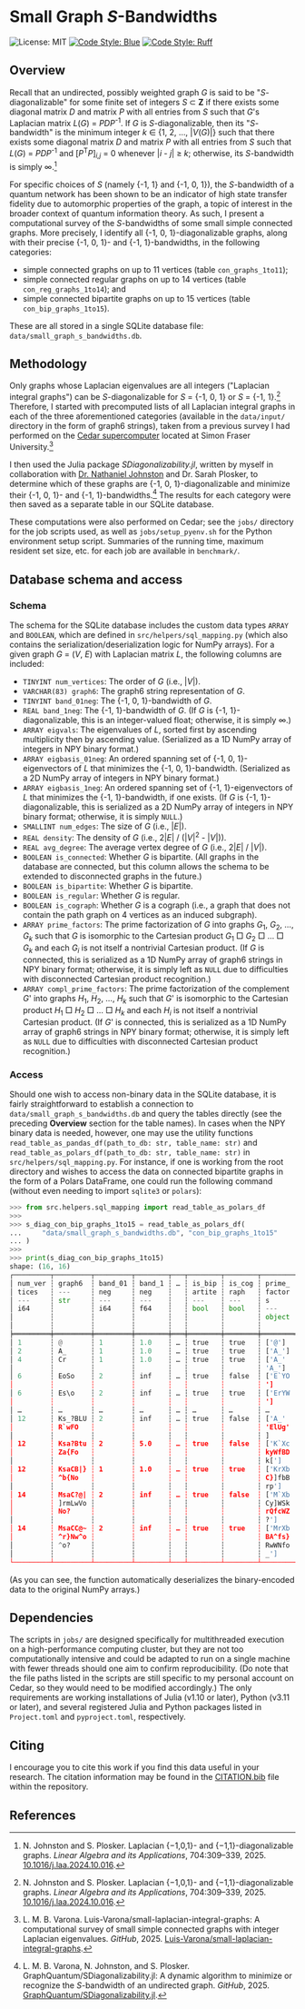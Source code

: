 # Small Graph *S*-Bandwidths

![License: MIT](https://img.shields.io/badge/License-MIT-pink.svg)
[![Code Style: Blue](https://img.shields.io/badge/code%20style-blue-4495d1.svg)](https://github.com/JuliaDiff/BlueStyle)
[![Code Style: Ruff](https://img.shields.io/badge/code%20style-ruff-rebeccapurple.svg)](https://github.com/astral-sh/ruff)

## Overview

Recall that an undirected, possibly weighted graph *G* is said to be "*S*-diagonalizable" for some finite set of integers *S* &subset; **Z** if there exists some diagonal matrix *D* and matrix *P* with all entries from *S* such that *G*'s Laplacian matrix *L*(*G*) = *PDP*<sup>-1</sup>. If *G* is *S*-diagonalizable, then its "*S*-bandwidth" is the minimum integer *k* &isin; {1, 2, &hellip;, |*V*(*G*)|} such that there exists some diagonal matrix *D* and matrix *P* with all entries from *S* such that *L*(*G*) = *PDP*<sup>-1</sup> and [*P*<sup>T</sup>*P*]<sub>*i,j*</sub> = 0 whenever |*i* - *j*| &ge; *k*; otherwise, its *S*-bandwidth is simply &infin;.[^JP25]

For specific choices of *S* (namely {-1, 1} and {-1, 0, 1}), the *S*-bandwidth of a quantum network has been shown to be an indicator of high state transfer fidelity due to automorphic properties of the graph, a topic of interest in the broader context of quantum information theory. As such, I present a computational survey of the *S*-bandwidths of some small simple connected graphs. More precisely, I identify all {-1, 0, 1}-diagonalizable graphs, along with their precise {-1, 0, 1}- and {-1, 1}-bandwidths, in the following categories:

- simple connected graphs on up to 11 vertices (table `con_graphs_1to11`);
- simple connected regular graphs on up to 14 vertices (table `con_reg_graphs_1to14`); and
- simple connected bipartite graphs on up to 15 vertices (table `con_bip_graphs_1to15`).

These are all stored in a single SQLite database file: `data/small_graph_s_bandwidths.db`.

## Methodology

Only graphs whose Laplacian eigenvalues are all integers ("Laplacian integral graphs") can be *S*-diagonalizable for *S* = {-1, 0, 1} or *S* = {-1, 1}.[^JP25] Therefore, I started with precomputed lists of all Laplacian integral graphs in each of the three aforementioned categories (available in the `data/input/` directory in the form of graph6 strings), taken from a previous survey I had performed on the [Cedar supercomputer](https://www.sfu.ca/research/institutes-centres-facilities/other-facilities/supercomputer-cedar.html) located at Simon Fraser University.[^Var25]

I then used the Julia package *SDiagonalizability.jl*, written by myself in collaboration with [Dr. Nathaniel Johnston](https://github.com/nathanieljohnston) and Dr. Sarah Plosker, to determine which of these graphs are {-1, 0, 1}-diagonalizable and minimize their {-1, 0, 1}- and {-1, 1}-bandwidths.[^VJP25] The results for each category were then saved as a separate table in our SQLite database.

These computations were also performed on Cedar; see the `jobs/` directory for the job scripts used, as well as `jobs/setup_pyenv.sh` for the Python environment setup script. Summaries of the running time, maximum resident set size, etc. for each job are available in `benchmark/`.

## Database schema and access

### Schema

The schema for the SQLite database includes the custom data types `ARRAY` and `BOOLEAN`, which are defined in `src/helpers/sql_mapping.py` (which also contains the serialization/deserialization logic for NumPy arrays). For a given graph *G* = (*V*, *E*) with Laplacian matrix *L*, the following columns are included:

- `TINYINT num_vertices`: The order of *G* (i.e., |*V*|).
- `VARCHAR(83) graph6`: The graph6 string representation of *G*.
- `TINYINT band_01neg`: The {-1, 0, 1}-bandwidth of *G*.
- `REAL band_1neg`: The {-1, 1}-bandwidth of *G*. (If *G* is {-1, 1}-diagonalizable, this is an integer-valued float; otherwise, it is simply &infin;.)
- `ARRAY eigvals`: The eigenvalues of *L*, sorted first by ascending multiplicity then by ascending value. (Serialized as a 1D NumPy array of integers in NPY binary format.)
- `ARRAY eigbasis_01neg`: An ordered spanning set of {-1, 0, 1}-eigenvectors of *L* that minimizes the {-1, 0, 1}-bandwidth. (Serialized as a 2D NumPy array of integers in NPY binary format.)
- `ARRAY eigbasis_1neg`: An ordered spanning set of {-1, 1}-eigenvectors of *L* that minimizes the {-1, 1}-bandwidth, if one exists. (If *G* is {-1, 1}-diagonalizable, this is serialized as a 2D NumPy array of integers in NPY binary format; otherwise, it is simply `NULL`.)
- `SMALLINT num_edges`: The size of *G* (i.e., |*E*|).
- `REAL density`: The density of *G* (i.e., 2|*E*| / (|*V*|<sup>2</sup> - |*V*|)).
- `REAL avg_degree`: The average vertex degree of *G* (i.e., 2|*E*| / |*V*|).
- `BOOLEAN is_connected`: Whether *G* is bipartite. (All graphs in the database are connected, but this column allows the schema to be extended to disconnected graphs in the future.)
- `BOOLEAN is_bipartite`: Whether *G* is bipartite.
- `BOOLEAN is_regular`: Whether *G* is regular.
- `BOOLEAN is_cograph`: Whether *G* is a cograph (i.e., a graph that does not contain the path graph on 4 vertices as an induced subgraph).
- `ARRAY prime_factors`: The prime factorization of *G* into graphs *G*<sub>1</sub>, *G*<sub>2</sub>, &hellip;, *G*<sub>*k*</sub> such that *G* is isomorphic to the Cartesian product *G*<sub>1</sub> &squ; *G*<sub>2</sub> &squ; &hellip; &squ; *G*<sub>*k*</sub> and each *G*<sub>*i*</sub> is not itself a nontrivial Cartesian product. (If *G* is connected, this is serialized as a 1D NumPy array of graph6 strings in NPY binary format; otherwise, it is simply left as `NULL` due to difficulties with disconnected Cartesian product recognition.)
- `ARRAY compl_prime_factors`: The prime factorization of the complement *G*' into graphs *H*<sub>1</sub>, *H*<sub>2</sub>, &hellip;, *H*<sub>*k*</sub> such that *G*' is isomorphic to the Cartesian product *H*<sub>1</sub> &squ; *H*<sub>2</sub> &squ; &hellip; &squ; *H*<sub>*k*</sub> and each *H*<sub>*i*</sub> is not itself a nontrivial Cartesian product. (If *G*' is connected, this is serialized as a 1D NumPy array of graph6 strings in NPY binary format; otherwise, it is simply left as `NULL` due to difficulties with disconnected Cartesian product recognition.)

### Access

Should one wish to access non-binary data in the SQLite database, it is fairly straightforward to establish a connection to
`data/small_graph_s_bandwidths.db` and query the tables directly (see the preceding **Overview** section for the table names). In cases when the NPY binary data is needed, however, one may use the utility functions `read_table_as_pandas_df(path_to_db: str, table_name: str)` and `read_table_as_polars_df(path_to_db: str, table_name: str)` in `src/helpers/sql_mapping.py`. For instance, if one is working from the root directory and wishes to access the data on connected bipartite graphs in the form of a Polars DataFrame, one could run the following command (without even needing to import `sqlite3` or `polars`):

```python
>>> from src.helpers.sql_mapping import read_table_as_polars_df
>>> 
>>> s_diag_con_bip_graphs_1to15 = read_table_as_polars_df(
...     "data/small_graph_s_bandwidths.db", "con_bip_graphs_1to15"
... )
>>> 
>>> print(s_diag_con_bip_graphs_1to15)
shape: (16, 16)
┌─────────┬─────────┬─────────┬────────┬───┬────────┬────────┬────────┬────────┐
│ num_ver ┆ graph6  ┆ band_01 ┆ band_1 ┆ … ┆ is_bip ┆ is_cog ┆ prime_ ┆ compl_ │
│ tices   ┆ ---     ┆ neg     ┆ neg    ┆   ┆ artite ┆ raph   ┆ factor ┆ prime_ │
│ ---     ┆ str     ┆ ---     ┆ ---    ┆   ┆ ---    ┆ ---    ┆ s      ┆ factor │
│ i64     ┆         ┆ i64     ┆ f64    ┆   ┆ bool   ┆ bool   ┆ ---    ┆ s      │
│         ┆         ┆         ┆        ┆   ┆        ┆        ┆ object ┆ ---    │
│         ┆         ┆         ┆        ┆   ┆        ┆        ┆        ┆ object │
╞═════════╪═════════╪═════════╪════════╪═══╪════════╪════════╪════════╪════════╡
│ 1       ┆ @       ┆ 1       ┆ 1.0    ┆ … ┆ true   ┆ true   ┆ ['@']  ┆ ['@']  │
│ 2       ┆ A_      ┆ 1       ┆ 1.0    ┆ … ┆ true   ┆ true   ┆ ['A_'] ┆ ['A?'] │
│ 4       ┆ Cr      ┆ 1       ┆ 1.0    ┆ … ┆ true   ┆ true   ┆ ['A_'  ┆ null   │
│         ┆         ┆         ┆        ┆   ┆        ┆        ┆ 'A_']  ┆        │
│ 6       ┆ EoSo    ┆ 2       ┆ inf    ┆ … ┆ true   ┆ false  ┆ ['E`YO ┆ ['A_'  │
│         ┆         ┆         ┆        ┆   ┆        ┆        ┆ ']     ┆ 'Bw']  │
│ 6       ┆ Es\o    ┆ 2       ┆ inf    ┆ … ┆ true   ┆ true   ┆ ['ErYW ┆ null   │
│         ┆         ┆         ┆        ┆   ┆        ┆        ┆ ']     ┆        │
│ …       ┆ …       ┆ …       ┆ …      ┆ … ┆ …      ┆ …      ┆ …      ┆ …      │
│ 12      ┆ Ks_?BLU ┆ 2       ┆ inf    ┆ … ┆ true   ┆ false  ┆ ['A_'  ┆ ['KvlI │
│         ┆ R`wFO   ┆         ┆        ┆   ┆        ┆        ┆ 'ElUg' ┆ I]}\\t │
│         ┆         ┆         ┆        ┆   ┆        ┆        ┆ ]      ┆ v[y']  │
│ 12      ┆ Ksa?Btu ┆ 2       ┆ 5.0    ┆ … ┆ true   ┆ false  ┆ ['K`Xc ┆ ['A_'  │
│         ┆ Za{Fo   ┆         ┆        ┆   ┆        ┆        ┆ kyWfBD ┆ 'E~~w' │
│         ┆         ┆         ┆        ┆   ┆        ┆        ┆ k[']   ┆ ]      │
│ 12      ┆ KsaCB|} ┆ 1       ┆ 1.0    ┆ … ┆ true   ┆ true   ┆ ['KrXb ┆ null   │
│         ┆ ^b{No   ┆         ┆        ┆   ┆        ┆        ┆ C}]fbB ┆        │
│         ┆         ┆         ┆        ┆   ┆        ┆        ┆ rp']   ┆        │
│ 14      ┆ MsaC?@| ┆ 2       ┆ inf    ┆ … ┆ true   ┆ false  ┆ ['M`Xb ┆ ['A_'  │
│         ┆ ]rmLwVo ┆         ┆        ┆   ┆        ┆        ┆ Cy]WSk ┆ 'F~~~w │
│         ┆ No?     ┆         ┆        ┆   ┆        ┆        ┆ rQfcWZ ┆ ']     │
│         ┆         ┆         ┆        ┆   ┆        ┆        ┆ ?']    ┆        │
│ 14      ┆ MsaCC@~ ┆ 2       ┆ inf    ┆ … ┆ true   ┆ true   ┆ ['MrXb ┆ null   │
│         ┆ ^r}Nw^o ┆         ┆        ┆   ┆        ┆        ┆ BA^fs} ┆        │
│         ┆ ^o?     ┆         ┆        ┆   ┆        ┆        ┆ RwWNfo ┆        │
│         ┆         ┆         ┆        ┆   ┆        ┆        ┆ _']    ┆        │
└─────────┴─────────┴─────────┴────────┴───┴────────┴────────┴────────┴────────┘
```

(As you can see, the function automatically deserializes the binary-encoded data to the original NumPy arrays.)

## Dependencies

The scripts in `jobs/` are designed specifically for multithreaded execution on a high-performance computing cluster, but they are not too computationally intensive and could be adapted to run on a single machine with fewer threads should one aim to confirm reproducibility. (Do note that the file paths listed in the scripts are still specific to my personal account on Cedar, so they would need to be modified accordingly.) The only requirements are working installations of Julia (v1.10 or later), Python (v3.11 or later), and several registered Julia and Python packages listed in `Project.toml` and `pyproject.toml`, respectively.

## Citing

I encourage you to cite this work if you find this data useful in your research. The citation information may be found in the [CITATION.bib](https://raw.githubusercontent.com/Luis-Varona/small-graph-s-bandwidths/main/CITATION.bib) file within the repository.

## References

[^JP25]: N. Johnston and S. Plosker. Laplacian {−1,0,1}- and {−1,1}-diagonalizable graphs. *Linear Algebra and its Applications*, 704:309&ndash;339, 2025. [10.1016/j.laa.2024.10.016](https://doi.org/10.1016/j.laa.2024.10.016).
[^Var25]: L. M. B. Varona. Luis-Varona/small-laplacian-integral-graphs: A computational survey of small simple connected graphs with integer Laplacian eigenvalues. *GitHub*, 2025. [Luis-Varona/small-laplacian-integral-graphs](https://github.com/Luis-Varona/small-laplacian-integral-graphs).
[^VJP25]: L. M. B. Varona, N. Johnston, and S. Plosker. GraphQuantum/SDiagonalizability.jl: A dynamic algorithm to minimize or recognize the *S*-bandwidth of an undirected graph. *GitHub*, 2025. [GraphQuantum/SDiagonalizability.jl](https://github.com/GraphQuantum/SDiagonalizability.jl).
